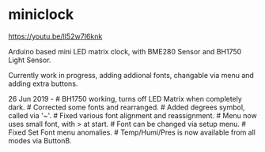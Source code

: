 # miniclock
https://youtu.be/lI52w7I6knk

Arduino based mini LED matrix clock, with BME280 Sensor and BH1750 Light Sensor.

Currently work in progress, adding addional fonts, changable via menu and adding extra buttons.

26 Jun 2019 - # BH1750 working, turns off LED Matrix when completely dark.
              # Corrected some fonts and rearranged.
              # Added degrees symbol, called via '~'.
              # Fixed various font alignment and reassignment.
              # Menu now uses small font, with > at start.
              # Font can be changed via setup menu.
              # Fixed Set Font menu anomalies.
              # Temp/Humi/Pres is now available from all modes via ButtonB.
